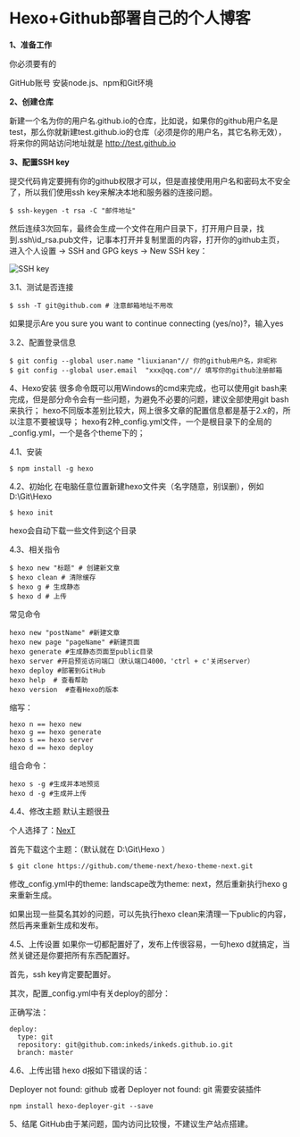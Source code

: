 Hexo+Github部署自己的个人博客
===

**1、准备工作**

你必须要有的

GitHub账号
安装node.js、npm和Git环境

**2、创建仓库**

新建一个名为你的用户名.github.io的仓库，比如说，如果你的github用户名是test，那么你就新建test.github.io的仓库（必须是你的用户名，其它名称无效），将来你的网站访问地址就是 http://test.github.io

**3、配置SSH key**

提交代码肯定要拥有你的github权限才可以，但是直接使用用户名和密码太不安全了，所以我们使用ssh key来解决本地和服务器的连接问题。

```
$ ssh-keygen -t rsa -C "邮件地址"
```

然后连续3次回车，最终会生成一个文件在用户目录下，打开用户目录，找到.ssh\id_rsa.pub文件，记事本打开并复制里面的内容，打开你的github主页，进入个人设置 -> SSH and GPG keys -> New SSH key：

  ![SSH key](https://github.comm/inkeds/inkeds.github.io/raw/master/images/222.png)

3.1、测试是否连接

```
$ ssh -T git@github.com # 注意邮箱地址不用改
```

如果提示Are you sure you want to continue connecting (yes/no)?，输入yes

3.2、配置登录信息

```
$ git config --global user.name "liuxianan"// 你的github用户名，非昵称
$ git config --global user.email  "xxx@qq.com"// 填写你的github注册邮箱
```

4、Hexo安装
很多命令既可以用Windows的cmd来完成，也可以使用git bash来完成，但是部分命令会有一些问题，为避免不必要的问题，建议全部使用git bash来执行；
hexo不同版本差别比较大，网上很多文章的配置信息都是基于2.x的，所以注意不要被误导；
hexo有2种_config.yml文件，一个是根目录下的全局的_config.yml，一个是各个theme下的；

4.1、安装

```
$ npm install -g hexo
```

4.2、初始化
在电脑任意位置新建hexo文件夹（名字随意，别误删），例如 D:\Git\Hexo

```
$ hexo init
```

hexo会自动下载一些文件到这个目录

4.3、相关指令

```
$ hexo new "标题" # 创建新文章
$ hexo clean # 清除缓存
$ hexo g # 生成静态
$ hexo d # 上传
```

常见命令

```
hexo new "postName" #新建文章
hexo new page "pageName" #新建页面
hexo generate #生成静态页面至public目录
hexo server #开启预览访问端口（默认端口4000，'ctrl + c'关闭server）
hexo deploy #部署到GitHub
hexo help  # 查看帮助
hexo version  #查看Hexo的版本
```

缩写：

```
hexo n == hexo new
hexo g == hexo generate
hexo s == hexo server
hexo d == hexo deploy
```

组合命令：

```
hexo s -g #生成并本地预览
hexo d -g #生成并上传
```

4.4、修改主题
默认主题很丑

个人选择了：[NexT](https://github.com/theme-next/hexo-theme-next)

首先下载这个主题：（默认就在 D:\Git\Hexo ）

```
$ git clone https://github.com/theme-next/hexo-theme-next.git
```

修改_config.yml中的theme: landscape改为theme: next，然后重新执行hexo g来重新生成。

如果出现一些莫名其妙的问题，可以先执行hexo clean来清理一下public的内容，然后再来重新生成和发布。

4.5、上传设置
如果你一切都配置好了，发布上传很容易，一句hexo d就搞定，当然关键还是你要把所有东西配置好。

首先，ssh key肯定要配置好。

其次，配置_config.yml中有关deploy的部分：

正确写法：

```
deploy:
  type: git
  repository: git@github.com:inkeds/inkeds.github.io.git
  branch: master
```
  
4.6、上传出错
hexo d报如下错误的话：

Deployer not found: github 或者 Deployer not found: git
需要安装插件

```
npm install hexo-deployer-git --save
```

5、结尾
GitHub由于某问题，国内访问比较慢，不建议生产站点搭建。
